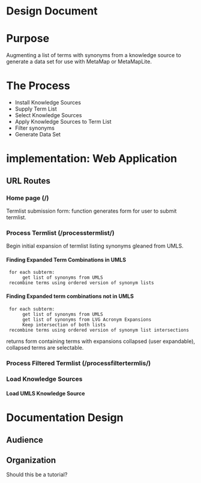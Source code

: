 # Design Document

# Purpose

Augmenting a list of terms with synonyms from a knowledge source to
generate a data set for use with MetaMap or MetaMapLite.

# The Process

+ Install Knowledge Sources
+ Supply Term List
+ Select Knowledge Sources
+ Apply Knowledge Sources to Term List
+ Filter synonyms
+ Generate Data Set


# implementation: Web Application 

## URL Routes

### Home page (/)

Termlist submission form: function generates form for user to submit termlist.

### Process Termlist (/processtermlist/)

Begin initial expansion of termlist listing synonyms gleaned from UMLS.


#### Finding Expanded Term Combinations in UMLS

     for each subterm:
          get list of synonyms from UMLS
     recombine terms using ordered version of synonym lists

#### Finding Expanded term combinations not in UMLS

     for each subterm:
          get list of synonyms from UMLS
          get list of synonyms from LVG Acronym Expansions 
		  Keep intersection of both lists
     recombine terms using ordered version of synonym list intersections


returns form containing terms with expansions collapsed (user
expandable), collapsed terms are selectable.

### Process Filtered Termlist (/processfiltertermlis/)


### Load Knowledge Sources

#### Load UMLS Knowledge Source



# Documentation Design

## Audience

## Organization

Should this be a tutorial?


